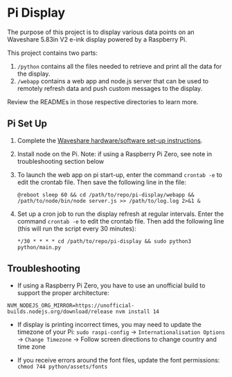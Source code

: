 # Pi Display

The purpose of this project is to display various data points on an Waveshare 5.83in V2 e-ink display powered by a Raspberry Pi.

This project contains two parts:

1. `/python` contains all the files needed to retrieve and print all the data for the display.
1. `/webapp` contains a web app and node.js server that can be used to remotely refresh data and push custom messages to the display.

Review the READMEs in those respective directories to learn more.

## Pi Set Up

1. Complete the [Waveshare hardware/software set-up instructions](https://www.waveshare.com/wiki/5.83inch_e-Paper_HAT).

2. Install node on the Pi. Note: if using a Raspberry Pi Zero, see note in troubleshooting section below

3. To launch the web app on pi start-up, enter the command `crontab -e` to edit the crontab file. Then save the following line in the file:

    ```@reboot sleep 60 && cd /path/to/repo/pi-display/webapp && /path/to/node/bin/node server.js >> /path/to/log.log 2>&1 &```

4. Set up a cron job to run the display refresh at regular intervals. Enter the command `crontab -e` to edit the crontab file. Then add the following line (this will run the script every 30 minutes):

    ```*/30 * * * * cd /path/to/repo/pi-display && sudo python3 python/main.py```

## Troubleshooting

* If using a Raspberry Pi Zero, you have to use an unofficial build to support the proper architecture:

```NVM_NODEJS_ORG_MIRROR=https://unofficial-builds.nodejs.org/download/release nvm install 14```

* If display is printing incorrect times, you may need to update the timezone of your Pi: `sudo raspi-config` -> `Internationalisation Options` -> `Change Timezone` -> Follow screen directions to change country and time zone

* If you receive errors around the font files, update the font permissions: `chmod 744 python/assets/fonts`